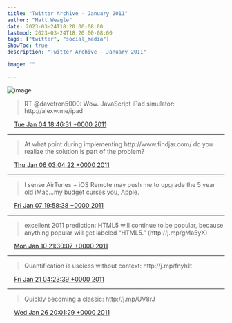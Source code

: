 ```yaml
---
title: "Twitter Archive - January 2011"
author: "Matt Weagle"
date: 2023-03-24T18:20:00-08:00
lastmod: 2023-03-24T18:20:00-08:00
tags: ["twitter", "social_media"]
ShowToc: true
description: "Twitter Archive - January 2011"

image: ""

---
```

![image](/sadtwitterbird3.jpg)

> RT @davetron5000: Wow\. JavaScript iPad simulator: http://alexw\.me/ipad

<img src="./media/tweet.ico" width="12" /> [Tue Jan 04 18:46:31 +0000 2011](https://twitter.com/mweagle/status/22363258757324801)

----

> At what point during implementing http://www\.findjar\.com/ do you realize the solution is part of the problem?

<img src="./media/tweet.ico" width="12" /> [Thu Jan 06 03:04:22 +0000 2011](https://twitter.com/mweagle/status/22850934870642688)

----

> I sense AirTunes \+ iOS Remote may push me to upgrade the 5 year old iMac\.\.\.my budget curses you, Apple\.

<img src="./media/tweet.ico" width="12" /> [Fri Jan 07 19:58:38 +0000 2011](https://twitter.com/mweagle/status/23468573636694017)

----

> excellent 2011 prediction: HTML5 will continue to be popular, because anything popular will get labeled “HTML5\.” \(http://j\.mp/gMa5yX\)

<img src="./media/tweet.ico" width="12" /> [Mon Jan 10 21:30:07 +0000 2011](https://twitter.com/mweagle/status/24578760409878528)

----

> Quantification is useless without context: http://j\.mp/fnyh1t

<img src="./media/tweet.ico" width="12" /> [Fri Jan 21 04:23:39 +0000 2011](https://twitter.com/mweagle/status/28306708325470208)

----

> Quickly becoming a classic: http://j\.mp/UV8rJ

<img src="./media/tweet.ico" width="12" /> [Wed Jan 26 20:01:29 +0000 2011](https://twitter.com/mweagle/status/30354661068251136)
